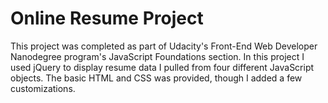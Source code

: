 # Online Resume Project

This project was completed as part of Udacity's Front-End Web Developer Nanodegree program's JavaScript Foundations section. In this project I used jQuery to display resume data I pulled from four different JavaScript objects. The basic HTML and CSS was provided, though I added a few customizations.
